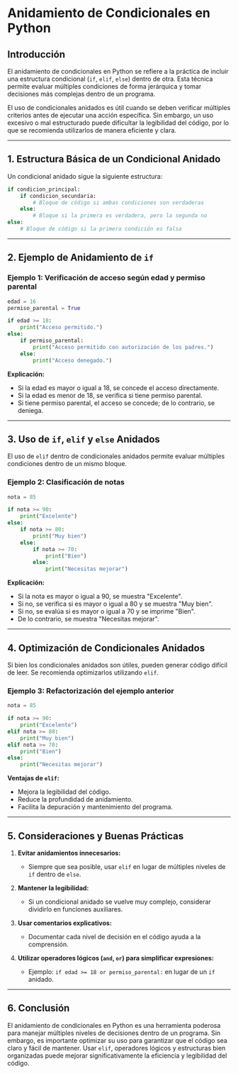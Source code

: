 # Anidamiento de Condicionales en Python

## Introducción
El anidamiento de condicionales en Python se refiere a la práctica de incluir una estructura condicional (`if`, `elif`, `else`) dentro de otra. Esta técnica permite evaluar múltiples condiciones de forma jerárquica y tomar decisiones más complejas dentro de un programa.

El uso de condicionales anidados es útil cuando se deben verificar múltiples criterios antes de ejecutar una acción específica. Sin embargo, un uso excesivo o mal estructurado puede dificultar la legibilidad del código, por lo que se recomienda utilizarlos de manera eficiente y clara.

---

## 1. Estructura Básica de un Condicional Anidado

Un condicional anidado sigue la siguiente estructura:

```python
if condicion_principal:
    if condicion_secundaria:
        # Bloque de código si ambas condiciones son verdaderas
    else:
        # Bloque si la primera es verdadera, pero la segunda no
else:
    # Bloque de código si la primera condición es falsa
```

---

## 2. Ejemplo de Anidamiento de `if`

### Ejemplo 1: Verificación de acceso según edad y permiso parental

```python
edad = 16
permiso_parental = True

if edad >= 18:
    print("Acceso permitido.")
else:
    if permiso_parental:
        print("Acceso permitido con autorización de los padres.")
    else:
        print("Acceso denegado.")
```

**Explicación:**
- Si la edad es mayor o igual a 18, se concede el acceso directamente.
- Si la edad es menor de 18, se verifica si tiene permiso parental.
- Si tiene permiso parental, el acceso se concede; de lo contrario, se deniega.

---

## 3. Uso de `if`, `elif` y `else` Anidados

El uso de `elif` dentro de condicionales anidados permite evaluar múltiples condiciones dentro de un mismo bloque.

### Ejemplo 2: Clasificación de notas

```python
nota = 85

if nota >= 90:
    print("Excelente")
else:
    if nota >= 80:
        print("Muy bien")
    else:
        if nota >= 70:
            print("Bien")
        else:
            print("Necesitas mejorar")
```

**Explicación:**
- Si la nota es mayor o igual a 90, se muestra "Excelente".
- Si no, se verifica si es mayor o igual a 80 y se muestra "Muy bien".
- Si no, se evalúa si es mayor o igual a 70 y se imprime "Bien".
- De lo contrario, se muestra "Necesitas mejorar".

---

## 4. Optimización de Condicionales Anidados

Si bien los condicionales anidados son útiles, pueden generar código difícil de leer. Se recomienda optimizarlos utilizando `elif`.

### Ejemplo 3: Refactorización del ejemplo anterior

```python
nota = 85

if nota >= 90:
    print("Excelente")
elif nota >= 80:
    print("Muy bien")
elif nota >= 70:
    print("Bien")
else:
    print("Necesitas mejorar")
```

**Ventajas de `elif`:**
- Mejora la legibilidad del código.
- Reduce la profundidad de anidamiento.
- Facilita la depuración y mantenimiento del programa.

---

## 5. Consideraciones y Buenas Prácticas

1. **Evitar anidamientos innecesarios:**
   - Siempre que sea posible, usar `elif` en lugar de múltiples niveles de `if` dentro de `else`.

2. **Mantener la legibilidad:**
   - Si un condicional anidado se vuelve muy complejo, considerar dividirlo en funciones auxiliares.

3. **Usar comentarios explicativos:**
   - Documentar cada nivel de decisión en el código ayuda a la comprensión.

4. **Utilizar operadores lógicos (`and`, `or`) para simplificar expresiones:**
   - Ejemplo: `if edad >= 18 or permiso_parental:` en lugar de un `if` anidado.

---

## 6. Conclusión
El anidamiento de condicionales en Python es una herramienta poderosa para manejar múltiples niveles de decisiones dentro de un programa. Sin embargo, es importante optimizar su uso para garantizar que el código sea claro y fácil de mantener. Usar `elif`, operadores lógicos y estructuras bien organizadas puede mejorar significativamente la eficiencia y legibilidad del código.

